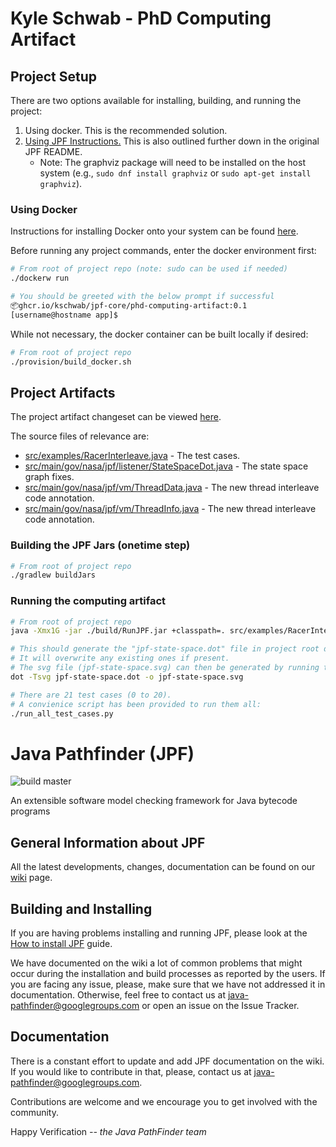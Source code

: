 # Kyle Schwab - PhD Computing Artifact

## Project Setup

There are two options available for installing, building, and running the project:

1. Using docker. This is the recommended solution.
2. [Using JPF Instructions.](https://github.com/javapathfinder/jpf-core/wiki/How-to-install-JPF) This is also outlined further down in the original JPF README.
   - Note: The graphviz package will need to be installed on the host system (e.g., `sudo dnf install graphviz` or `sudo apt-get install graphviz`).

### Using Docker

Instructions for installing Docker onto your system can be found [here](https://docs.docker.com/engine/install/#server).

Before running any project commands, enter the docker environment first:

```bash
# From root of project repo (note: sudo can be used if needed)
./dockerw run

# You should be greeted with the below prompt if successful
📦ghcr.io/kschwab/jpf-core/phd-computing-artifact:0.1
[username@hostname app]$
```

While not necessary, the docker container can be built locally if desired:

```bash
# From root of project repo
./provision/build_docker.sh
```

## Project Artifacts

The project artifact changeset can be viewed [here](https://github.com/kschwab/jpf-core/commit/1e2a529c6a10ab45609c605abe31f871371dfc6a).

The source files of relevance are:
* [src/examples/RacerInterleave.java](https://github.com/kschwab/jpf-core/commit/1e2a529c6a10ab45609c605abe31f871371dfc6a#diff-8697dd86f21647703768d83652e84353dff9af16047eb0f6731cb21a135ad811) - The test cases.
* [src/main/gov/nasa/jpf/listener/StateSpaceDot.java](https://github.com/kschwab/jpf-core/commit/1e2a529c6a10ab45609c605abe31f871371dfc6a#diff-ab2249a6184a3c567e6045deb52b978866538a48bb224b779fa929b2c1638576) - The state space graph fixes.
* [src/main/gov/nasa/jpf/vm/ThreadData.java](https://github.com/kschwab/jpf-core/commit/1e2a529c6a10ab45609c605abe31f871371dfc6a#diff-7dd4777e2dc916950678b32bb8bdf64986c9b7d1daea8339b97377ff5e9c9c0b) - The new thread interleave code annotation.
* [src/main/gov/nasa/jpf/vm/ThreadInfo.java](https://github.com/kschwab/jpf-core/commit/1e2a529c6a10ab45609c605abe31f871371dfc6a#diff-37c613a18e737c8fc33f2437106955fa286a9e654beb53306cb4e8b8b48df5fd) - The new thread interleave code annotation.

### Building the JPF Jars (onetime step)

```bash
# From root of project repo
./gradlew buildJars
```

### Running the computing artifact

```bash
# From root of project repo
java -Xmx1G -jar ./build/RunJPF.jar +classpath=. src/examples/RacerInterleave.jpf

# This should generate the "jpf-state-space.dot" file in project root directory.
# It will overwrite any existing ones if present.
# The svg file (jpf-state-space.svg) can then be generated by running the following:
dot -Tsvg jpf-state-space.dot -o jpf-state-space.svg

# There are 21 test cases (0 to 20).
# A convienice script has been provided to run them all:
./run_all_test_cases.py
```

# Java Pathfinder (JPF)
![build master](https://github.com/javapathfinder/jpf-core/actions/workflows/simple_build.yml/badge.svg)

An extensible software model checking framework for Java bytecode programs

## General Information about JPF

All the latest developments, changes, documentation can be found on our
[wiki](https://github.com/javapathfinder/jpf-core/wiki) page.

## Building and Installing

If you are having problems installing and running JPF, please look at the [How
to install
JPF](https://github.com/javapathfinder/jpf-core/wiki/How-to-install-JPF) guide.


We have documented on the wiki a lot of common problems that might occur during the installation and
build processes as reported by the users.  If you are facing any issue, please, make
sure that we have not addressed it in documentation. Otherwise, feel free to
contact us at java-pathfinder@googlegroups.com or open an issue on the Issue
Tracker.

## Documentation

There is a constant effort to update and add JPF documentation on the wiki.
If you would like to contribute in that, please, contact us at
java-pathfinder@googlegroups.com.

Contributions are welcome and we encourage you to get involved with the
community.

Happy Verification
*-- the Java PathFinder team*
